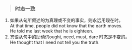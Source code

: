 >### 时态一致
 	
1. 如果从句所叙述的为真理或不变的事实，则永远用现在时。 <br>
At that time, people did not know that the earth moves. <br>
He told me last week that he is eighteen. <br>
2. 宾语从句中的助动词ought, need, must, dare 时态是不变的。 <br>He thought that I need not tell you the truth.